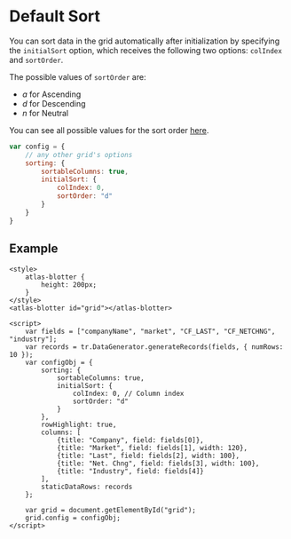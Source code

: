 # Default Sort

You can sort data in the grid automatically after initialization by specifying the `initialSort` option, which receives the following two options: `colIndex` and `sortOrder`.

The possible values of `sortOrder` are:
- *a* for Ascending
- *d* for Descending
- *n* for Neutral

You can see all possible values for the sort order [here](../apis/composite_grid/tr.grid.SortableTitlePlugin.html#~SortOrder).

```js
var config = {
	// any other grid's options
	sorting: {
		sortableColumns: true,
		initialSort: {
			colIndex: 0,
			sortOrder: "d"
		}
	}
}
```

## Example

```live
<style>
	atlas-blotter {
		height: 200px;
	}
</style>
<atlas-blotter id="grid"></atlas-blotter>

<script>
	var fields = ["companyName", "market", "CF_LAST", "CF_NETCHNG", "industry"];
	var records = tr.DataGenerator.generateRecords(fields, { numRows: 10 });
	var configObj = {
		sorting: {
			sortableColumns: true,
			initialSort: {
				colIndex: 0, // Column index
				sortOrder: "d"
			}
		},
		rowHighlight: true,
		columns: [
			{title: "Company", field: fields[0]},
			{title: "Market", field: fields[1], width: 120},
			{title: "Last", field: fields[2], width: 100},
			{title: "Net. Chng", field: fields[3], width: 100},
			{title: "Industry", field: fields[4]}
		],
		staticDataRows: records
	};

	var grid = document.getElementById("grid");
	grid.config = configObj;
</script>
```
